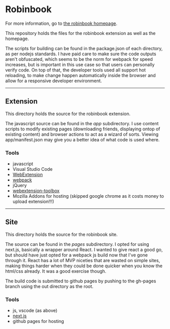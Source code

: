 # Robinbook
For more information, go to [the robinbook homepage](http://edeetee.github.com/robinbook).

This repository holds the files for the robinbook extension as well as the homepage.

The scripts for building can be found in the package.json of each directory, as per nodejs standards. I have paid care to make sure the code outputs aren't obfuscated, which seems to be the norm for webpack for speed increases, but is important in this use case so that users can personally verify code. On top of that, the developer tools used all support hot reloading, to make change happen automatically inside the browser and allow for a responsive developer environment.

---

## Extension
This directory holds the source for the robinbook extension.

The javascript source can be found in the _app_ subdirectory. I use content scripts to modify existing pages (downloading friends, displaying ontop of existing content) and browser actions to act as a wizard of sorts. Viewing app/manifest.json may give you a better idea of what code is used where.

### Tools
* javascript
* Visual Studio Code
* [WebExtension](https://developer.mozilla.org/Add-ons/WebExtensions)
* [webpack](https://www.npmjs.com/package/webpack)
* jQuery
* [webextension-toolbox](https://www.npmjs.com/package/webextension-toolbox)
* Mozilla Addons for hosting (skipped google chrome as it costs money to upload extension!!!)

---

## Site
This directory holds the source for the robinbook site.

The source can be found in the _pages_ subdirectory. I opted for using next.js, basically a wrapper around React. I wanted to give react a good go, but should have just opted for a webpack js build now that I've gone through it. React has a lot of MVP niceties that are wasted on simple sites, making things harder when they could be done quicker when you know the html/css already. It was a good exercise though.

The build code is submitted to github pages by pushing to the gh-pages branch using the out directory as the root.

### Tools
* js, vscode (as above)
* [next.js](https://www.npmjs.com/package/next)
* github pages for hosting
